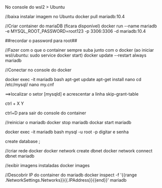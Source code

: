 No console do wsl2 > Ubuntu

//baixa instalar imagem no Ubuntu
docker pull mariadb:10.4

//Criar container do mariaDB (ficara disponível)
docker run --name mariadb -e MYSQL_ROOT_PASSWORD=root123 -p 3306:3306 -d mariadb:10.4

##recordar o password para root##

//Fazer com o que o container sempre suba junto com o docker (ao iniciar wsl/ubuntu: sudo service docker start)
docker update --restart always mariadb


//Conectar no console do docker

docker exec -it mariadb bash
apt-get update
apt-get install nano
cd /etc/mysql/
nano my.cnf

==>localizar o setor [mysqld] e acrescentar a linha
skip-grant-table

ctrl + X
Y
<enter>

ctrl+D para sair do console do container

//reiniciar o mariadb
docker stop mariadb
dockar start mariadb


docker exec -it mariadb bash
mysql -u root -p
digitar e senha <enter>

create database <nome>;


//criar rede docker
docker network create dbnet
docker network connect dbnet mariadb


//exibir imagens instaladas
docker images

//Descobrir IP do container do mariadb
docker inspect -f '{{range .NetworkSettings.Networks}}{{.IPAddress}}{{end}}' mariadb




